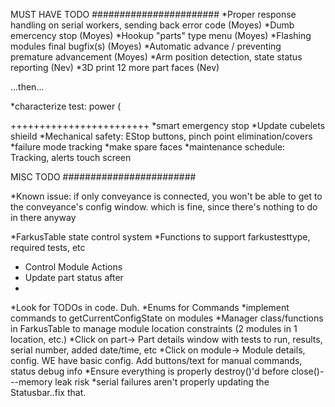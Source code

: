 MUST HAVE TODO
#######################
*Proper response handling on serial workers, sending back error code (Moyes)
*Dumb emercency stop (Moyes)
*Hookup "parts" type menu (Moyes)
*Flashing modules final bugfix(s)  (Moyes)
*Automatic advance / preventing premature advancement (Moyes)
*Arm position detection, state status reporting (Nev)
*3D print 12 more part faces (Nev)

...then...

*characterize test: power (

++++++++++++++++++++++++
*smart emergency stop
*Update cubelets shieild
*Mechanical safety: EStop buttons, pinch point elimination/covers
*failure mode tracking
*make spare faces
*maintenance schedule: Tracking, alerts
touch screen

MISC TODO
########################

*Known issue: if only conveyance is connected, you won't be able to get to the
    conveyance's config window. which is fine, since there's nothing to do in there anyway
    
*FarkusTable state control system
*Functions to support  farkustesttype, required tests, etc
   - Control Module Actions
   - Update part status after
   - 
*Look for TODOs in code. Duh.
*Enums for Commands
*implement commands to getCurrentConfigState on modules
*Manager class/functions in FarkusTable to manage module location constraints (2 modules in 1 location, etc.)
*Click on part-> Part details window with tests to run, results, serial number, added date/time, etc
*Click on module-> Module details, config.  WE have basic config.  Add buttons/text for manual commands, status debug info
*Ensure everything is properly destroy()'d before close()---memory leak risk
*serial failures aren't properly updating the Statusbar..fix that.
